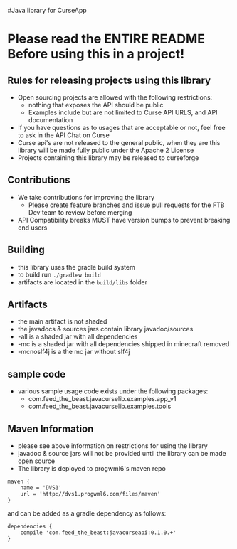 #Java library for CurseApp
 
# Please read the ENTIRE README Before using this in a project!
## Rules for releasing projects using this library
* Open sourcing projects are allowed with the following restrictions:
    * nothing that exposes the API should be public
    * Examples include but are not limited to Curse API URLS, and API documentation 
* If you have questions as to usages that are acceptable or not, feel free to ask in the API Chat on Curse
* Curse api's are not released to the general public, when they are this library will be made fully public under the Apache 2 License 
* Projects containing this library may be released to curseforge

## Contributions
* We take contributions for improving the library
    * Please create feature branches and issue pull requests for the FTB Dev team to review before merging
* API Compatibility breaks MUST have version bumps to prevent breaking end users

## Building
* this library uses the gradle build system
* to build run `./gradlew build`
* artifacts are located in the `build/libs` folder

## Artifacts
* the main artifact is not shaded
* the javadocs & sources jars contain library javadoc/sources
* -all is a shaded jar with all dependencies
* -mc is a shaded jar with all dependencies shipped in minecraft removed
* -mcnoslf4j is a the mc jar without slf4j 

## sample code
* various sample usage code exists under the following packages:
    * com.feed_the_beast.javacurselib.examples.app_v1
    * com.feed_the_beast.javacurselib.examples.tools
    
    
## Maven Information
* please see above information on restrictions for using the library
* javadoc & source jars will not be provided until the library can be made open source
* The library is deployed to progwml6's maven repo 
```
maven {
    name = 'DVS1'
    url = 'http://dvs1.progwml6.com/files/maven'
}
```
and can be added as a gradle dependency as follows:
```
dependencies {
    compile 'com.feed_the_beast:javacurseapi:0.1.0.+'
}
```

